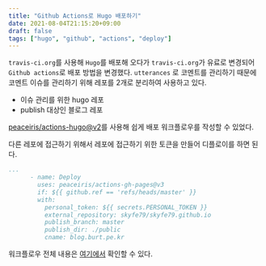 ```yaml
---
title: "Github Actions로 Hugo 배포하기"
date: 2021-08-04T21:15:20+09:00
draft: false
tags: ["hugo", "github", "actions", "deploy"]
---
```


`travis-ci.org`를 사용해 `Hugo`를 배포해 오다가 `travis-ci.org`가 유료로 변경되어 `Github actions`로 배포 방법을 변경했다. `utterances` 로 코멘트를 관리하기 때문에 코멘트 이슈를 관리하기 위해 레포를 2개로 분리하여 사용하고 있다. 

- 이슈 관리를 위한 hugo 레포
- publish 대상인 블로그 레포

[peaceiris/actions-hugo@v2](https://github.com/peaceiris/actions-hugo)를 사용해 쉽게 배포 워크플로우를 작성할 수 있었다.

다른 레포에 접근하기 위해서 레포에 접근하기 위한 토큰을 만들어 디플로이를 하면 된다.

```yml
...
      - name: Deploy
        uses: peaceiris/actions-gh-pages@v3
        if: ${{ github.ref == 'refs/heads/master' }}
        with:
          personal_token: ${{ secrets.PERSONAL_TOKEN }}
          external_repository: skyfe79/skyfe79.github.io
          publish_branch: master
          publish_dir: ./public
          cname: blog.burt.pe.kr
```

워크플로우 전체 내용은 [여기에서](https://github.com/skyfe79/blog.contents/blob/master/.github/workflows/deploy-hugo.yml) 확인할 수 있다.